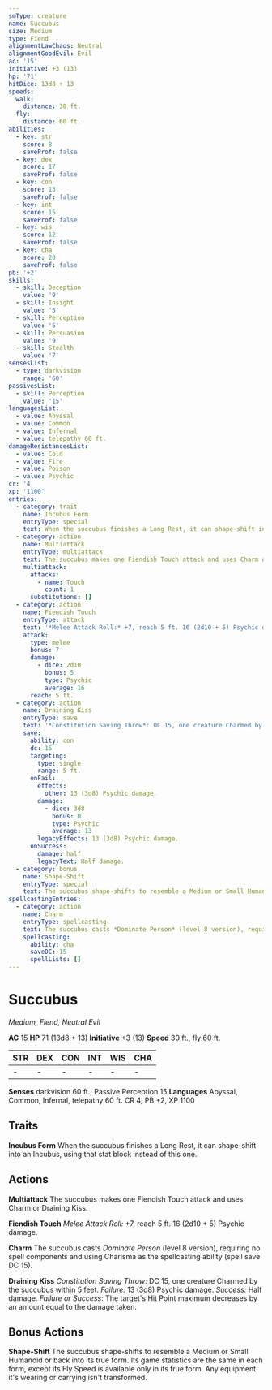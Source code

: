 ```yaml
---
smType: creature
name: Succubus
size: Medium
type: Fiend
alignmentLawChaos: Neutral
alignmentGoodEvil: Evil
ac: '15'
initiative: +3 (13)
hp: '71'
hitDice: 13d8 + 13
speeds:
  walk:
    distance: 30 ft.
  fly:
    distance: 60 ft.
abilities:
  - key: str
    score: 8
    saveProf: false
  - key: dex
    score: 17
    saveProf: false
  - key: con
    score: 13
    saveProf: false
  - key: int
    score: 15
    saveProf: false
  - key: wis
    score: 12
    saveProf: false
  - key: cha
    score: 20
    saveProf: false
pb: '+2'
skills:
  - skill: Deception
    value: '9'
  - skill: Insight
    value: '5'
  - skill: Perception
    value: '5'
  - skill: Persuasion
    value: '9'
  - skill: Stealth
    value: '7'
sensesList:
  - type: darkvision
    range: '60'
passivesList:
  - skill: Perception
    value: '15'
languagesList:
  - value: Abyssal
  - value: Common
  - value: Infernal
  - value: telepathy 60 ft.
damageResistancesList:
  - value: Cold
  - value: Fire
  - value: Poison
  - value: Psychic
cr: '4'
xp: '1100'
entries:
  - category: trait
    name: Incubus Form
    entryType: special
    text: When the succubus finishes a Long Rest, it can shape-shift into an Incubus, using that stat block instead of this one.
  - category: action
    name: Multiattack
    entryType: multiattack
    text: The succubus makes one Fiendish Touch attack and uses Charm or Draining Kiss.
    multiattack:
      attacks:
        - name: Touch
          count: 1
      substitutions: []
  - category: action
    name: Fiendish Touch
    entryType: attack
    text: '*Melee Attack Roll:* +7, reach 5 ft. 16 (2d10 + 5) Psychic damage.'
    attack:
      type: melee
      bonus: 7
      damage:
        - dice: 2d10
          bonus: 5
          type: Psychic
          average: 16
      reach: 5 ft.
  - category: action
    name: Draining Kiss
    entryType: save
    text: '*Constitution Saving Throw*: DC 15, one creature Charmed by the succubus within 5 feet. *Failure:*  13 (3d8) Psychic damage. *Success:*  Half damage. *Failure or Success*:  The target''s Hit Point maximum decreases by an amount equal to the damage taken.'
    save:
      ability: con
      dc: 15
      targeting:
        type: single
        range: 5 ft.
      onFail:
        effects:
          other: 13 (3d8) Psychic damage.
        damage:
          - dice: 3d8
            bonus: 0
            type: Psychic
            average: 13
        legacyEffects: 13 (3d8) Psychic damage.
      onSuccess:
        damage: half
        legacyText: Half damage.
  - category: bonus
    name: Shape-Shift
    entryType: special
    text: The succubus shape-shifts to resemble a Medium or Small Humanoid or back into its true form. Its game statistics are the same in each form, except its Fly Speed is available only in its true form. Any equipment it's wearing or carrying isn't transformed.
spellcastingEntries:
  - category: action
    name: Charm
    entryType: spellcasting
    text: The succubus casts *Dominate Person* (level 8 version), requiring no spell components and using Charisma as the spellcasting ability (spell save DC 15).
    spellcasting:
      ability: cha
      saveDC: 15
      spellLists: []
---
```


# Succubus
*Medium, Fiend, Neutral Evil*

**AC** 15
**HP** 71 (13d8 + 13)
**Initiative** +3 (13)
**Speed** 30 ft., fly 60 ft.

| STR | DEX | CON | INT | WIS | CHA |
| --- | --- | --- | --- | --- | --- |
| - | - | - | - | - | - |

**Senses** darkvision 60 ft.; Passive Perception 15
**Languages** Abyssal, Common, Infernal, telepathy 60 ft.
CR 4, PB +2, XP 1100

## Traits

**Incubus Form**
When the succubus finishes a Long Rest, it can shape-shift into an Incubus, using that stat block instead of this one.

## Actions

**Multiattack**
The succubus makes one Fiendish Touch attack and uses Charm or Draining Kiss.

**Fiendish Touch**
*Melee Attack Roll:* +7, reach 5 ft. 16 (2d10 + 5) Psychic damage.

**Charm**
The succubus casts *Dominate Person* (level 8 version), requiring no spell components and using Charisma as the spellcasting ability (spell save DC 15).

**Draining Kiss**
*Constitution Saving Throw*: DC 15, one creature Charmed by the succubus within 5 feet. *Failure:*  13 (3d8) Psychic damage. *Success:*  Half damage. *Failure or Success*:  The target's Hit Point maximum decreases by an amount equal to the damage taken.

## Bonus Actions

**Shape-Shift**
The succubus shape-shifts to resemble a Medium or Small Humanoid or back into its true form. Its game statistics are the same in each form, except its Fly Speed is available only in its true form. Any equipment it's wearing or carrying isn't transformed.
